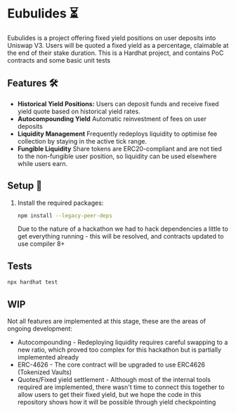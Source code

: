 # Eubulides ⏳

Eubulides is a project offering fixed yield positions on user deposits into Uniswap V3. Users will be quoted a fixed yield as a percentage, claimable at the end of their stake duration. This is a Hardhat project, and contains PoC contracts and some basic unit tests

## Features 🛠️

- **Historical Yield Positions:** Users can deposit funds and receive fixed yield quote based on historical yield rates.
- **Autocompounding Yield** Automatic reinvestment of fees on user deposits
- **Liquidity Management** Frequently redeploys liquidity to optimise fee collection by staying in the active tick range.
- **Fungible Liquidity** Share tokens are ERC20-compliant and are not tied to the non-fungible user position, so liquidity can be used elsewhere while users earn.

## Setup 🚀

1. Install the required packages:
   ```bash
   npm install --legacy-peer-deps
   ```
   Due to the nature of a hackathon we had to hack dependencies a little to get everything running - this will be resolved, and contracts updated to use compiler 8+

## Tests
```bash
npx hardhat test
```

## WIP ##
Not all features are implemented at this stage, these are the areas of ongoing development:
- Autocompounding - Redeploying liquidity requires careful swapping to a new ratio, which proved too complex for this hackathon but is partially implemented already
- ERC-4626 - The core contract will be upgraded to use ERC4626 (Tokenized Vaults)
- Quotes/Fixed yield settlement - Although most of the internal tools required are implemented, there wasn't time to connect this together to allow users to get their fixed yield, but we hope the code in this repository shows how it will be possible through yield checkpointing
